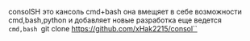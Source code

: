 
consolSH
это кансоль cmd+bash 
она вмещяет в себе возможности cmd,bash,python и добавляет новые разработка еще ведется  
`cmd,bash `git clone https://github.com/xHak2215/consol``

